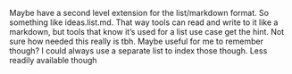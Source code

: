 Maybe have a second level extension for the list/markdown format. So something like ideas.list.md. That way tools can read and write to it like a markdown, but tools that know it’s used for a list use case get the hint. Not sure how needed this really is tbh. Maybe useful for me to remember though? I could always use a separate list to index those though. Less readily available though